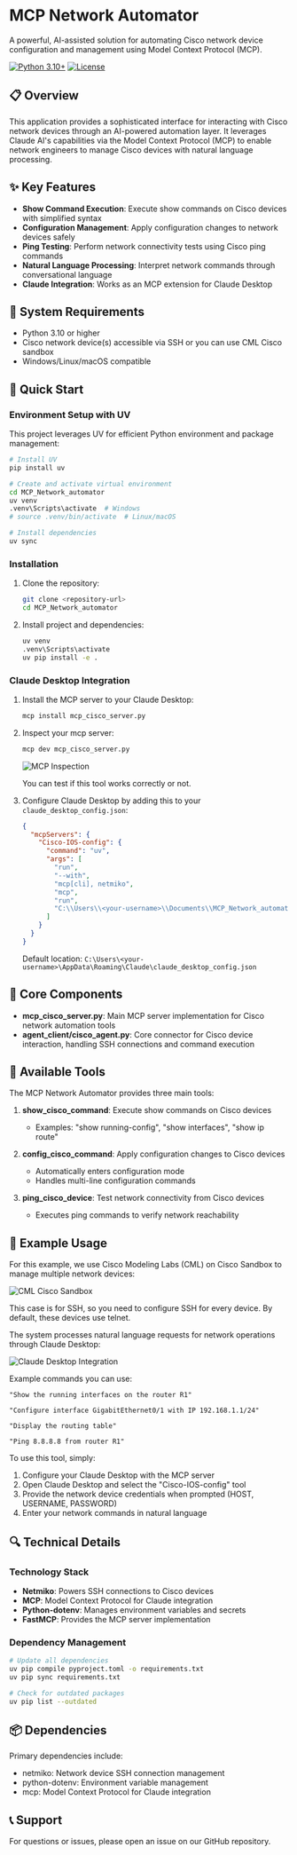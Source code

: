 # MCP Network Automator

A powerful, AI-assisted solution for automating Cisco network device configuration and management using Model Context Protocol (MCP).

[![Python 3.10+](https://img.shields.io/badge/python-3.10+-blue.svg)](https://www.python.org/downloads/)
[![License](https://img.shields.io/badge/license-MIT-green.svg)](LICENSE)

## 📋 Overview

This application provides a sophisticated interface for interacting with Cisco network devices through an AI-powered automation layer. It leverages Claude AI's capabilities via the Model Context Protocol (MCP) to enable network engineers to manage Cisco devices with natural language processing.

## ✨ Key Features

- **Show Command Execution**: Execute show commands on Cisco devices with simplified syntax
- **Configuration Management**: Apply configuration changes to network devices safely
- **Ping Testing**: Perform network connectivity tests using Cisco ping commands
- **Natural Language Processing**: Interpret network commands through conversational language
- **Claude Integration**: Works as an MCP extension for Claude Desktop

## 🔧 System Requirements

- Python 3.10 or higher
- Cisco network device(s) accessible via SSH or you can use CML Cisco sandbox
- Windows/Linux/macOS compatible

## 🚀 Quick Start

### Environment Setup with UV

This project leverages UV for efficient Python environment and package management:

```bash
# Install UV
pip install uv

# Create and activate virtual environment
cd MCP_Network_automator
uv venv
.venv\Scripts\activate  # Windows
# source .venv/bin/activate  # Linux/macOS

# Install dependencies
uv sync
```

### Installation

1. Clone the repository:
   ```bash
   git clone <repository-url>
   cd MCP_Network_automator
   ```

2. Install project and dependencies:
   ```bash
   uv venv
   .venv\Scripts\activate
   uv pip install -e .
   ```

### Claude Desktop Integration

1. Install the MCP server to your Claude Desktop:
   ```bash
   mcp install mcp_cisco_server.py
   ```

2. Inspect your mcp server:
   ```bash
   mcp dev mcp_cisco_server.py
   ```
   ![MCP Inspection](image/image.png)

   You can test if this tool works correctly or not.

3. Configure Claude Desktop by adding this to your `claude_desktop_config.json`:
   ```json
   {
     "mcpServers": {
       "Cisco-IOS-config": {
         "command": "uv",
         "args": [
           "run",
           "--with",
           "mcp[cli], netmiko",
           "mcp",
           "run",
           "C:\\Users\\<your-username>\\Documents\\MCP_Network_automator\\mcp_cisco_server.py" #Choose correct your path
         ]
       }
     }
   }
   ```
   Default location: `C:\Users\<your-username>\AppData\Roaming\Claude\claude_desktop_config.json`

## 🧰 Core Components

- **mcp_cisco_server.py**: Main MCP server implementation for Cisco network automation tools
- **agent_client/cisco_agent.py**: Core connector for Cisco device interaction, handling SSH connections and command execution

## 🔧 Available Tools

The MCP Network Automator provides three main tools:

1. **show_cisco_command**: Execute show commands on Cisco devices
   - Examples: "show running-config", "show interfaces", "show ip route"

2. **config_cisco_command**: Apply configuration changes to Cisco devices
   - Automatically enters configuration mode
   - Handles multi-line configuration commands

3. **ping_cisco_device**: Test network connectivity from Cisco devices
   - Executes ping commands to verify network reachability

## 💬 Example Usage

For this example, we use Cisco Modeling Labs (CML) on Cisco Sandbox to manage multiple network devices:

![CML Cisco Sandbox](image/CML_Cisco_Sandbox.png)

This case is for SSH, so you need to configure SSH for every device. By default, these devices use telnet.

The system processes natural language requests for network operations through Claude Desktop:

![Claude Desktop Integration](image/Claude_Desktop.png)

Example commands you can use:

```
"Show the running interfaces on the router R1"

"Configure interface GigabitEthernet0/1 with IP 192.168.1.1/24"

"Display the routing table"

"Ping 8.8.8.8 from router R1"
```

To use this tool, simply:
1. Configure your Claude Desktop with the MCP server
2. Open Claude Desktop and select the "Cisco-IOS-config" tool
3. Provide the network device credentials when prompted (HOST, USERNAME, PASSWORD)
4. Enter your network commands in natural language

## 🔍 Technical Details

### Technology Stack

- **Netmiko**: Powers SSH connections to Cisco devices
- **MCP**: Model Context Protocol for Claude integration
- **Python-dotenv**: Manages environment variables and secrets
- **FastMCP**: Provides the MCP server implementation

### Dependency Management

```bash
# Update all dependencies
uv pip compile pyproject.toml -o requirements.txt
uv pip sync requirements.txt

# Check for outdated packages
uv pip list --outdated
```

## 📦 Dependencies

Primary dependencies include:
- netmiko: Network device SSH connection management
- python-dotenv: Environment variable management
- mcp: Model Context Protocol for Claude integration

## 📞 Support

For questions or issues, please open an issue on our GitHub repository.

